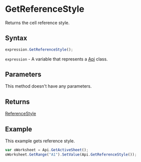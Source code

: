 # GetReferenceStyle

Returns the cell reference style.

## Syntax

```javascript
expression.GetReferenceStyle();
```

`expression` - A variable that represents a [Api](../Api.md) class.

## Parameters

This method doesn't have any parameters.

## Returns

[ReferenceStyle](../../Enumeration/ReferenceStyle.md)

## Example

This example gets reference style.

```javascript
var oWorksheet = Api.GetActiveSheet();
oWorksheet.GetRange("A1").SetValue(Api.GetReferenceStyle());
```
